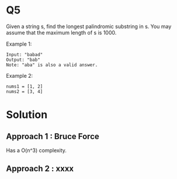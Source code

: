 # Q5

Given a string s, find the longest palindromic substring in s. You may assume that the maximum length of s is 1000.

Example 1:

```
Input: "babad"
Output: "bab"
Note: "aba" is also a valid answer.
```

Example 2:

```
nums1 = [1, 2]
nums2 = [3, 4]
```

# Solution

## Approach 1 : Bruce Force

Has a O(n^3) complexity.

## Approach 2 : xxxx
